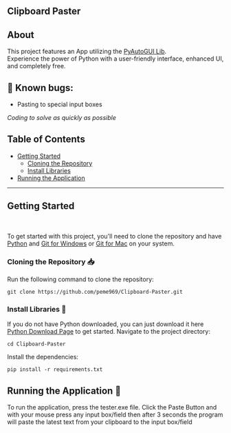 ## Clipboard Paster

## About

This project features an App utilizing the [PyAutoGUI Lib](https://pypi.org/project/PyAutoGUI/). <br>
Experience the power of Python with a user-friendly interface, enhanced UI, and completely free.

## 🚧 Known bugs:
- Pasting to special input boxes

_Coding to solve as quickly as possible_

 ## Table of Contents  
- [Getting Started](#getting-started)  
  - [Cloning the Repository](#cloning-the-repository-inbox_tray)  
  - [Install Libraries](#install-libraries-wrench)  
- [Running the Application](#running-the-application-rocket)  

<hr>

## Getting Started

<br>

To get started with this project, you'll need to clone the repository and have [Python](https://www.python.org/downloads/) and [Git for Windows](https://gitforwindows.org/installed) or [Git for Mac](https://www.freecodecamp.org/news/setup-git-on-mac/) on your system.  

### Cloning the Repository :inbox_tray:
Run the following command to clone the repository:  

```
git clone https://github.com/peme969/Clipboard-Paster.git
```
### Install Libraries 🔧
If you do not have Python downloaded, you can just download it here [Python Download Page](https://www.python.org/downloads/) to get started.
Navigate to the project directory:
```
cd Clipboard-Paster
```
Install the dependencies:
```
pip install -r requirements.txt
```
## Running the Application :rocket:
To run the application, press the tester.exe file.
Click the Paste Button and with your mouse press any input box/field then after 3 seconds the program will paste the latest text from your clipboard to the input box/field

